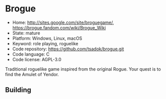 # Brogue

- Home: http://sites.google.com/site/broguegame/, https://brogue.fandom.com/wiki/Brogue_Wiki
- State: mature
- Platform: Windows, Linux, macOS
- Keyword: role playing, roguelike
- Code repository: https://github.com/tsadok/brogue.git
- Code language: C
- Code license: AGPL-3.0

Traditional roguelike game inspired from the original Rogue. Your quest is to find the Amulet of Yendor.

## Building
